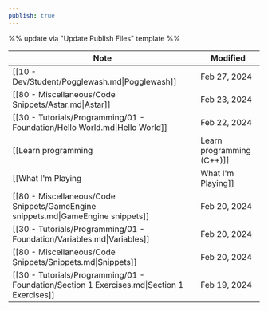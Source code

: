 ```yaml
---
publish: true
---
```

%% update via "Update Publish Files" template %% 

| Note                                                                                       | Modified     |
| ------------------------------------------------------------------------------------------ | ------------ |
| [[10 - Dev/Student/Pogglewash.md\|Pogglewash]]                                             | Feb 27, 2024 |
| [[80 - Miscellaneous/Code Snippets/Astar.md\|Astar]]                                       | Feb 23, 2024 |
| [[30 - Tutorials/Programming/01 - Foundation/Hello World.md\|Hello World]]                 | Feb 22, 2024 |
| [[Learn programming|Learn programming (C++)]]         | Feb 22, 2024 |
| [[What I'm Playing|What I'm Playing]]                         | Feb 20, 2024 |
| [[80 - Miscellaneous/Code Snippets/GameEngine snippets.md\|GameEngine snippets]]           | Feb 20, 2024 |
| [[30 - Tutorials/Programming/01 - Foundation/Variables.md\|Variables]]                     | Feb 20, 2024 |
| [[80 - Miscellaneous/Code Snippets/Snippets.md\|Snippets]]                                 | Feb 20, 2024 |
| [[30 - Tutorials/Programming/01 - Foundation/Section 1 Exercises.md\|Section 1 Exercises]] | Feb 19, 2024 |
